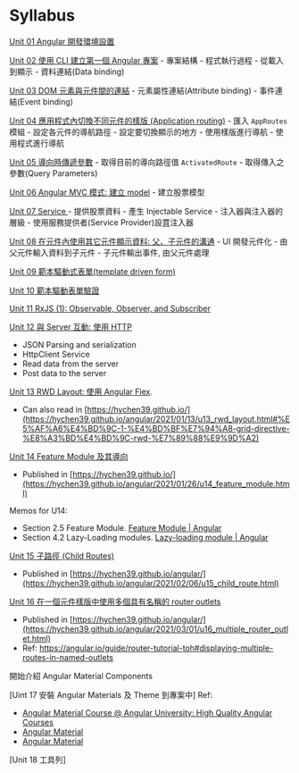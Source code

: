
# Syllabus

[Unit 01 Angular 開發環境設置](./u01-dev_env_setup.md)

[Unit 02 使用 CLI 建立第一個 Angular 專案](./u02-first_project.md)
    - 專案結構
    - 程式執行過程 - 從載入到顯示
    - 資料連結(Data binding)

[Unit 03 DOM 元素與元件間的連結](./u03-data_binding.md)
    - 元素屬性連結(Attribute binding)
    - 事件連結(Event binding)
  

[Unit 04 應用程式內切換不同元件的樣版 (Application routing)](./u04-app_routing.md)
    - 匯入 `AppRoutes` 模組
    - 設定各元件的導航路徑
    - 設定要切換顯示的地方
    - 使用樣版進行導航
    - 使用程式進行導航


[Unit 05 導向時傳遞參數](./u05-app_routing_param.md)
    - 取得目前的導向路徑值 `ActivatedRoute`
    - 取得傳入之參數(Query Parameters)


[Unit 06 Angular MVC 模式: 建立 model](./u06-domain_model_class.md)
    - 建立股票模型

[Unit 07 Service ](./u07-service.md)
    - 提供股票資料
    - 產生 Injectable Service
    - 注入器與注入器的層級
    - 使用服務提供者(Service Provider)設罝注入器


[Unit 08 在元件內使用其它元件顯示資料: 父、子元件的溝通](./08-components_inputs_outputs.md)
    - UI 開發元件化
    - 由父元件輸入資料到子元件
    - 子元件輸出事件, 由父元件處理



[Unit 09 範本驅動式表單(template driven form)](./u09-template_driven_form.md)


[Unit 10 範本驅動表單驗證](./u10-form_validation.md)

[Unit 11 RxJS (1): Observable, Observer, and Subscriber](./u11_Rxjs.md)

[Unit 12 與 Server 互動: 使用 HTTP ](./u12_http_service.md)
- JSON Parsing and serialization
- HttpClient Service
- Read data from the server
- Post data to the server

[Unit 13 RWD Layout: 使用 Angular Flex](./u13_rwd_layout.md).
- Can also read in [https://hychen39.github.io/](https://hychen39.github.io/angular/2021/01/13/u13_rwd_layout.html#%E5%AF%A6%E4%BD%9C-1-%E4%BD%BF%E7%94%A8-grid-directive-%E8%A3%BD%E4%BD%9C-rwd-%E7%89%88%E9%9D%A2)

[Unit 14 Feature Module 及其導向](./u14_feature_module.md)
- Published in [https://hychen39.github.io/](https://hychen39.github.io/angular/2021/01/26/u14_feature_module.html)

Memos for U14:
- Section 2.5 Feature Module. [Feature Module | Angular](https://angular.tw/guide/feature-modules)
- Section 4.2 Lazy-Loading modules. [Lazy-loading module | Angular](https://angular.tw/guide/lazy-loading-ngmodules)

[Unit 15 子路徑 (Child Routes)](./u15_child_route.md)
- Published in [https://hychen39.github.io/angular/](https://hychen39.github.io/angular/2021/02/06/u15_child_route.html)


[Unit 16 在一個元件樣版中使用多個具有名稱的 router outlets](./u16_multiple_router_outlet.md)
- Published in [https://hychen39.github.io/angular/](https://hychen39.github.io/angular/2021/03/01/u16_multiple_router_outlet.html)
- Ref: https://angular.io/guide/router-tutorial-toh#displaying-multiple-routes-in-named-outlets


開始介紹 Angular Material Components

[Uint 17 安裝 Angular Materials 及 Theme 到專案中]
Ref: 
- [Angular Material Course @ Angular University: High Quality Angular Courses](https://angular-university.io/lesson/angular-material-hello-world)
- [Angular Material](https://material.angular.io/guide/getting-started)
- [Angular Material](https://material.angular.io/guide/theming)


[Unit 18 工具列]
